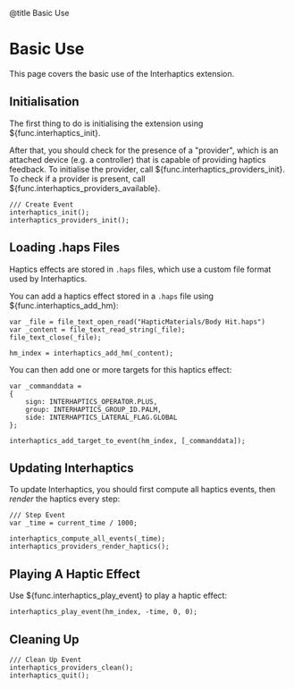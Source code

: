 @title Basic Use

# Basic Use

This page covers the basic use of the Interhaptics extension.

## Initialisation

The first thing to do is initialising the extension using ${func.interhaptics_init}.

After that, you should check for the presence of a "provider", which is an attached device (e.g. a controller) that is capable of providing haptics feedback. To initialise the provider, call ${func.interhaptics_providers_init}. To check if a provider is present, call ${func.interhaptics_providers_available}.

```gml
/// Create Event
interhaptics_init();
interhaptics_providers_init();
```

## Loading .haps Files

Haptics effects are stored in `.haps` files, which use a custom file format used by Interhaptics.

You can add a haptics effect stored in a `.haps` file using ${func.interhaptics_add_hm}: 

```gml
var _file = file_text_open_read("HapticMaterials/Body Hit.haps")
var _content = file_text_read_string(_file);
file_text_close(_file);

hm_index = interhaptics_add_hm(_content);
```

You can then add one or more targets for this haptics effect: 

```gml
var _commanddata =
{
    sign: INTERHAPTICS_OPERATOR.PLUS,
    group: INTERHAPTICS_GROUP_ID.PALM,
    side: INTERHAPTICS_LATERAL_FLAG.GLOBAL
};

interhaptics_add_target_to_event(hm_index, [_commanddata]);
```

## Updating Interhaptics

To update Interhaptics, you should first compute all haptics events, then *render* the haptics every step: 

```gml
/// Step Event
var _time = current_time / 1000;

interhaptics_compute_all_events(_time);
interhaptics_providers_render_haptics();
```

## Playing A Haptic Effect

Use ${func.interhaptics_play_event} to play a haptic effect:

```gml
interhaptics_play_event(hm_index, -time, 0, 0);
```

## Cleaning Up

```gml
/// Clean Up Event
interhaptics_providers_clean();
interhaptics_quit();
```
